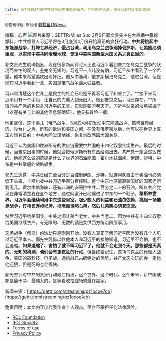 ```yaml
---
title: 3月底到4月份中共将挑起中东能源战争，打垮世界经济、侵占台湾并让美国臣服
---
```

`秘密翻译组-原创组` [轉載自GNews](https://gnews.org/zh-hans/2133685/)

撰稿：心声
![](https://assets.gnews.org/wp-content/uploads/2022/03/Screen-Shot-2022-03-09-at-4.07.56-PM.png)图片来源：GETTR/Miles Guo
3月9日郭文贵先生在大直播中震撼爆料，中共领导人习近平将在3月底到4月份开始真正的疯狂行动。**中共将挑起中东能源战争，打垮世界经济，侵占台湾，利用乌克兰战争踢掉俄罗斯，让美国必须臣服，以实现中美共同治理地球，恢复中美两国新型大国关系之真正目的**。

郭文贵先生明确指出，现在很多新闻评论人士说习近平看到普京在乌克兰战争的状况而害怕的观点，是完全无知的。习近平一点儿没有怕，习近平从中看到了一个希望，他本来希望美欧出现奸细，他从中渔利，俄罗斯横扫乌克兰，他进台湾。但是现在习近平看到一点，美国是俄乌战争最大受益者。

习非常清楚这个世界上是民主的社会已经是不再容习近平和普京了。**接下来习近平只有一个手段，让自己的力量大到无限大，做到普京之后，习还存在。**所谓的共产党的也只是习近平的工具，它就是要习卷天下。习近平父亲的坟墓被掘了（欢迎有关与此的其他信息源确证），他只有冒险一搏。

他更坚信，这个事儿（俄乌战争，3月底4月初发动中东能源战争、搞垮世界经济、攻台）之后，所有的欧洲和美国之间，在没有俄罗斯以后，他可以在世界上真正实现其目的：中美共同治理地球，恢复新型两国大国关系。

习近平认为美国和欧洲所有的供应链需要中共国的十四亿奴隶继续生产。最后的时候，当普京出事的时候，他就会把俄罗斯所有东西给踢出去。共产党一定会这么做的。他能这么做的前提是什么？世界的石油能源，霍尔木兹海峡、伊朗、沙特、中东是中共掌握的战略抓手。

郭先生透露，中共已经完全百分之百控制伊朗、沙特，就连阿联酋由于卖油也必须低下头来，卡塔尔被中共习近平百分百控制。整个中东地区能跟美国好的国家还所剩无几。霍尔木兹海峡，还有非洲的安哥拉中共二百分之二十的石油。所以共产党现在非常清楚要在这个地方，通过阿富汗已经镶进了中东的一个鞋子。**穆斯林世界，习近平会继续利用中东这些皇室，极少数人的利益和石油的依赖，挑起一场能源战争，打垮世界的经济，继继而侵略台湾，然后让美国必须要臣服。**

然后习近平给美国谈，中美之间让美当老大，中共当老二。因为中共有十四亿奴隶给美国继续生产，有无限的、无数的锁链女供西方统治阶层享用。

这场战争（俄乌）的浩劫只是刚刚开始。没有人真正了解习近平因为没有几个人见过习近平本人。郭先生凭借以往他本人和习近平的接触知道，习近平不会怕，也不会退缩。**如果退缩了、害怕了就不叫习近平了，他就不会走到今天。那些都是天真的、无知的猜测，他们会有更疯狂的行动**。但最终要记住，这场乌克兰的代理人战争，美国的高科技、电子战、通信战已占据绝对的优势。共产党这次玩的会一定比他还狠，但是死的也会很快。

郭先生针对中共的疯狂行动最后指出，这个世界、这个时代、这个未来，新中国联邦是最干净、最伟大的，是等着收拾战场的最终赢家。

新闻来源：[https://gettr.com/streaming/pz1ocoe7cb](https://gettr.com/streaming/pz1ocoe7cb)

 

免责声明：本文内容仅代表作者个人观点，平台不承担任何法律风险。

- [ROL Foundation](https://rolfoundation.org/)
- [ROL Society](https://rolsociety.org/)
- [Terms of use](https://gnews.org/terms-of-use-3/)
- [Privacy Policy](https://gnews.org/privacy-policy/)
